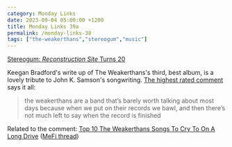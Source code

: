 ```yaml
---
category: Monday Links 
date: 2023-09-04 05:00:00 +1200
title: Monday Links 39a
permalink: /monday-links-38
tags: ["the-weakerthans","stereogum","music"]
---
```


[Stereogum: *Reconstruction Site* Turns 20](https://www.stereogum.com/2234092/weakerthans-reconstruction-site-turns-20/reviews/the-anniversary/)

Keegan Bradford's write up of The Weakerthans's third, best album, is a lovely tribute to John K. Samson's songwriting. [The highest rated comment](https://www.openweb.com/share/2Ue8K4cYrnsEIHumnDdXGBqswxF) says it all:

> the weakerthans are a band that’s barely worth talking about most days because when we put on their records we bawl, and then there’s not much left to say when the record is finished

Related to the comment: [Top 10 The Weakerthans Songs To Cry To On A Long Drive](https://thehardtimes.net/lists/top-10-the-weakerthans-songs-to-cry-to-on-a-long-drive/) ([MeFi thread](https://www.metafilter.com/200224/Its-ok-Punks-have-feelings-too))